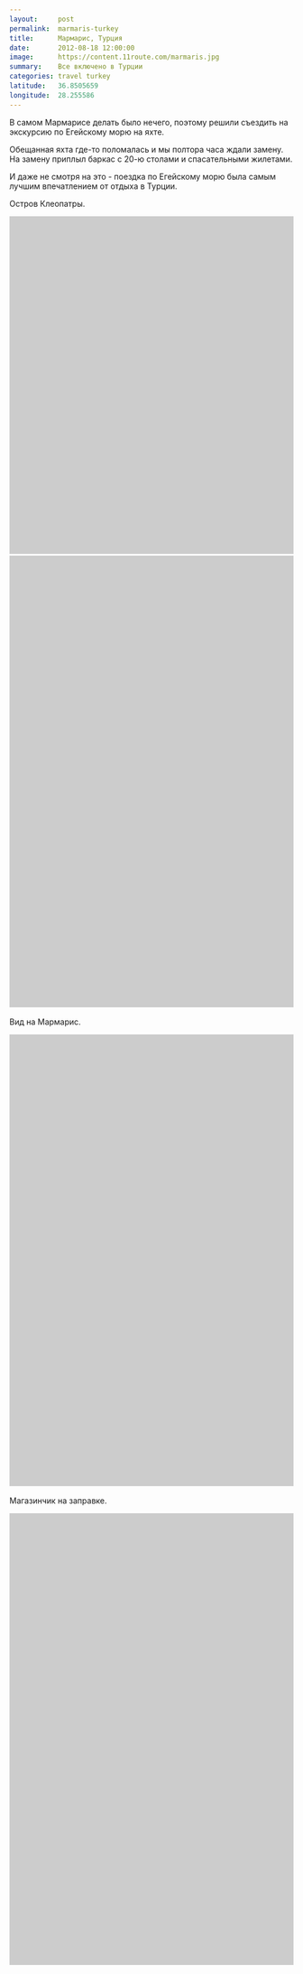 ```yaml
---
layout:     post
permalink:  marmaris-turkey
title:      Мармарис, Турция
date:       2012-08-18 12:00:00
image:      https://content.11route.com/marmaris.jpg
summary:    Все включено в Турции
categories: travel turkey
latitude:   36.8505659
longitude:  28.255586
---
```


В самом Мармарисе делать было нечего, поэтому решили съездить на экскурсию по Егейскому морю на яхте.

Обещанная яхта где-то поломалась и мы полтора часа ждали замену. На замену приплыл баркас с 20-ю столами и спасательными жилетами.

И даже не смотря на это - поездка по Егейскому морю была самым лучшим впечатлением от отдыха в Турции.

Остров Клеопатры.

<a href="https://www.flickr.com/photos/118782975@N05/12861964693/" title="2012-08-18 13.09.55 by elevenroute, on Flickr"><img src="/images/bg.png" data-src="https://farm8.staticflickr.com/7402/12861964693_cd502af4ff_b.jpg" width="800" height="598" alt="2012-08-18 13.09.55"></a>
<a href="https://www.flickr.com/photos/118782975@N05/12862590144/" title="2012-08-18 13.03.37 by elevenroute, on Flickr"><img src="/images/bg.png" data-src="https://farm8.staticflickr.com/7351/12862590144_72e6c28196_b.jpg" width="598" height="800" alt="2012-08-18 13.03.37"></a>

Вид на Мармарис.

<a href="https://www.flickr.com/photos/118782975@N05/12862602984/" title="2012-08-14 09.33.42 by elevenroute, on Flickr"><img src="/images/bg.png" data-src="https://farm8.staticflickr.com/7422/12862602984_08059cd931_b.jpg" width="598" height="800" alt="2012-08-14 09.33.42"></a>

Магазинчик на заправке.

<a href="https://www.flickr.com/photos/118782975@N05/12862619504/" title="2012-08-14 08.59.34 by elevenroute, on Flickr"><img src="/images/bg.png" data-src="https://farm4.staticflickr.com/3668/12862619504_b49afb1063_b.jpg" width="598" height="800" alt="2012-08-14 08.59.34"></a>
